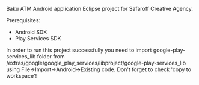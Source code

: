Baku ATM Android application Eclipse project for Safaroff Creative Agency.

Prerequisites:
* Android SDK
* Play Services SDK

In order to run this project successfully you need to import google-play-services_lib folder from <android-sdk>/extras/google/google_play_services/libproject/google-play-services_lib using File->Import->Android->Existing code.
Don't forget to check 'copy to workspace'!
  